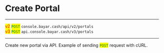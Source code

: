 # Create Portal

***

<mark style="color:red;">v2</mark>  <mark style="color:green;">`POST`</mark>  `console.bayar.cash/api/v2/portals`\
<mark style="color:red;">v3</mark>  <mark style="color:green;">`POST`</mark>  `api.console.bayar.cash/v3/portals`

***



Create new portal via API. Example of sending <mark style="color:green;">`POST`</mark> request with cURL.

